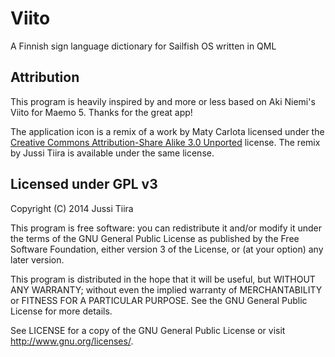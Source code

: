 Viito
=====

A Finnish sign language dictionary for Sailfish OS written in QML

Attribution
-----------

This program is heavily inspired by and more or less based on Aki Niemi's Viito for Maemo 5. Thanks for the great app!

The application icon is a remix of a work by Maty Carlota licensed under the [Creative Commons Attribution-Share Alike 3.0 Unported](http://creativecommons.org/licenses/by-sa/3.0/deed.en) license. The remix by Jussi Tiira is available under the same license.

Licensed under GPL v3
---------------------

Copyright (C) 2014 Jussi Tiira

This program is free software: you can redistribute it and/or modify it under the terms of the GNU General Public License as published by the Free Software Foundation, either version 3 of the License, or (at your option) any later version.

This program is distributed in the hope that it will be useful, but WITHOUT ANY WARRANTY; without even the implied warranty of MERCHANTABILITY or FITNESS FOR A PARTICULAR PURPOSE. See the GNU General Public License for more details.

See LICENSE for a copy of the GNU General Public License or visit <http://www.gnu.org/licenses/>.
